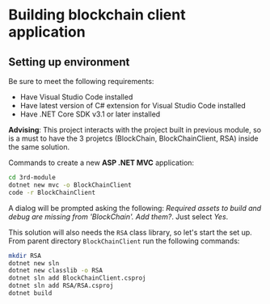 # Building blockchain client application

## Setting up environment

Be sure to meet  the following requirements:

- Have Visual Studio Code installed
- Have latest version of C# extension for Visual Studio Code installed
- Have .NET Core SDK v3.1 or later installed

__Advising__: This project interacts with the project built in previous module, so is a must to have the 3 projetcs (BlockChain, BlockChainClient, RSA) inside the same solution.

Commands to create a new __ASP .NET MVC__ application:

```bash
cd 3rd-module
dotnet new mvc -o BlockChainClient
code -r BlockChainClient
```

A dialog will be prompted asking the following: *Required assets to build and debug are missing from 'BlockChain'. Add them?*. Just select *Yes*.

This solution will also needs the `RSA` class library, so let's start the set up. From parent directory `BlockChainClient` run the following commands:

```bash
mkdir RSA
dotnet new sln
dotnet new classlib -o RSA
dotnet sln add BlockChainClient.csproj
dotnet sln add RSA/RSA.csproj
dotnet build
```
